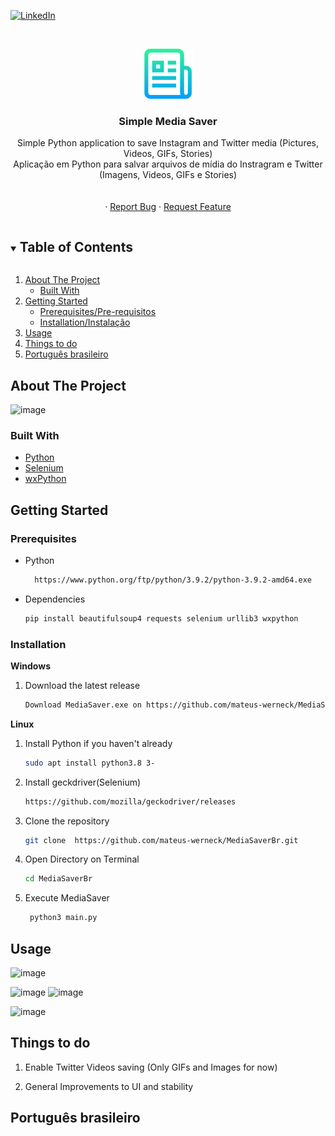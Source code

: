 [![LinkedIn][linkedin-shield]][linkedin-url]



<!-- PROJECT LOGO -->
<br />
<p align="center">
  <a href="https://github.com/mateus-werneck/MediaSavBr">
    <img src="images/logo.png" alt="Logo" width="80" height="80">
  </a>

  <h3 align="center">Simple Media Saver</h3>

  <p align="center">
    Simple Python application to save Instagram and Twitter media (Pictures, Videos, GIFs, Stories)
    <br />
    Aplicação em Python para salvar arquivos de mídia do Instragram e Twitter (Imagens, Videos, GIFs e Stories)
    <br />
    <br />
    <br />
    ·
    <a href="https://github.com/mateus-werneck/MediaSavBr/issues">Report Bug</a>
    ·
    <a href="https://github.com/mateus-werneck/MediaSavBr/issues">Request Feature</a>
  </p>
</p>



<!-- TABLE OF CONTENTS -->
<details open="open">
  <summary><h2 style="display: inline-block">Table of Contents</h2></summary>
  <ol>
    <li>
      <a href="#about-the-project">About The Project</a>
      <ul>
        <li><a href="#built-with">Built With</a></li>
      </ul>
    </li>
    <li>
      <a href="#getting-started">Getting Started</a>
      <ul>
        <li><a href="#prerequisites">Prerequisites/Pre-requisitos</a></li>
        <li><a href="#installation">Installation/Instalação</a></li>
      </ul>
    </li>
    <li><a href="#usage">Usage</a></li>
    <li><a href="#roadmap">Things to do</a></li>
    <li><a href="#português">Português brasileiro</a></li>
  </ol>
</details>



<!-- ABOUT THE PROJECT -->
## About The Project

![image](https://user-images.githubusercontent.com/25112157/112426321-8a0f7d80-8d16-11eb-9645-30a5f9fa94d9.png)



### Built With

* [Python](https://www.python.org/)
* [Selenium](https://www.selenium.dev/)
* [wxPython](https://www.wxpython.org/)



<!-- GETTING STARTED -->
## Getting Started

### Prerequisites

* Python
  ```sh
    https://www.python.org/ftp/python/3.9.2/python-3.9.2-amd64.exe
  ```

* Dependencies
  ```sh
  pip install beautifulsoup4 requests selenium urllib3 wxpython
  ```

### Installation

**Windows**

1. Download the latest release
   ```sh
   Download MediaSaver.exe on https://github.com/mateus-werneck/MediaSaverBr/releases
   ```

**Linux**

1. Install Python if you haven't already 
    ```sh
    sudo apt install python3.8 3- 
     ```
2. Install geckdriver(Selenium)
    ```sh
    https://github.com/mozilla/geckodriver/releases
     ```
3. Clone the repository
     ```sh
    git clone  https://github.com/mateus-werneck/MediaSaverBr.git
     ```
4. Open Directory on Terminal 
    ```sh
    cd MediaSaverBr
     ```
5. Execute MediaSaver
   ```sh
    python3 main.py
    ```

<!-- USAGE EXAMPLES -->
## Usage
![image](https://user-images.githubusercontent.com/25112157/112426467-c347ed80-8d16-11eb-8f08-f6facfd80c89.png)


![image](https://user-images.githubusercontent.com/25112157/112426503-cd69ec00-8d16-11eb-8292-1092bb01394a.png)
![image](https://user-images.githubusercontent.com/25112157/112426520-d22ea000-8d16-11eb-9817-cc1db90b8a4e.png)

![image](https://user-images.githubusercontent.com/25112157/112426724-2f2a5600-8d17-11eb-9394-879204d7db00.png)




<!-- ROADMAP -->
## Things to do

1. Enable Twitter Videos saving (Only GIFs and Images for now)

2. General Improvements to UI and stability


## Português brasileiro

<!-- MARKDOWN LINKS & IMAGES -->
<!-- https://www.markdownguide.org/basic-syntax/#reference-style-links -->
[contributors-shield]: https://img.shields.io/github/contributors/github_username/repo.svg?style=for-the-badge
[contributors-url]: https://github.com/github_username/repo/graphs/contributors
[forks-shield]: https://img.shields.io/github/forks/github_username/repo.svg?style=for-the-badge
[forks-url]: https://github.com/mateus-werneck/MediaSavBr/network/members
[stars-shield]: https://img.shields.io/github/stars/github_username/repo.svg?style=for-the-badge
[stars-url]: https://github.com/github_username/repo/stargazers
[issues-shield]: https://img.shields.io/github/issues/github_username/repo.svg?style=for-the-badge
[issues-url]: https://github.com/mateus-werneck/MediaSavBr/issues
[license-shield]: https://img.shields.io/github/license/github_username/repo.svg?style=for-the-badge
[license-url]: https://github.com/github_username/repo/blob/master/LICENSE.txt
[linkedin-shield]: https://img.shields.io/badge/-LinkedIn-black.svg?style=for-the-badge&logo=linkedin&colorB=555
[linkedin-url]: https://www.linkedin.com/in/mateus-werneck/
